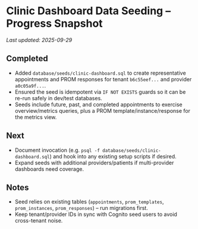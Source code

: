 # Clinic Dashboard Data Seeding – Progress Snapshot

_Last updated: 2025-09-29_

## Completed
- Added `database/seeds/clinic-dashboard.sql` to create representative appointments and PROM responses for tenant `b6c55eef...` and provider `a0c05a9f...`.
- Ensured the seed is idempotent via `IF NOT EXISTS` guards so it can be re-run safely in dev/test databases.
- Seeds include future, past, and completed appointments to exercise overview/metrics queries, plus a PROM template/instance/response for the metrics view.

## Next
- Document invocation (e.g. `psql -f database/seeds/clinic-dashboard.sql`) and hook into any existing setup scripts if desired.
- Expand seeds with additional providers/patients if multi-provider dashboards need coverage.

## Notes
- Seed relies on existing tables (`appointments`, `prom_templates`, `prom_instances`, `prom_responses`) – run migrations first.
- Keep tenant/provider IDs in sync with Cognito seed users to avoid cross-tenant noise.
